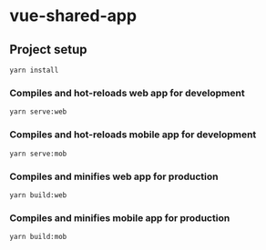 # vue-shared-app

## Project setup
```
yarn install
```

### Compiles and hot-reloads web app for development
```
yarn serve:web
```

### Compiles and hot-reloads mobile app for development
```
yarn serve:mob
```

### Compiles and minifies web app for production
```
yarn build:web
```

### Compiles and minifies mobile app for production
```
yarn build:mob
```
